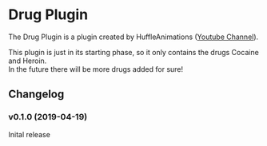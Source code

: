 # Drug Plugin

The Drug Plugin is a plugin created by HuffleAnimations 
([Youtube Channel](https://www.youtube.com/channel/UCnu1CXy4BFkX-68VrTwmCgQ?view_as=subscriber)).

This plugin is just in its starting phase, so it only contains the drugs Cocaine and Heroin.  
In the future there will be more drugs added for sure!

## Changelog
### v0.1.0 (2019-04-19)
Inital release
